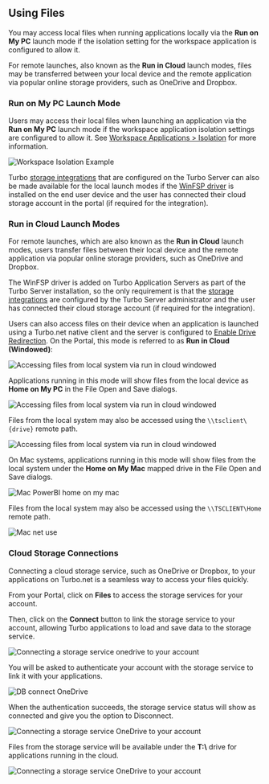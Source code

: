## Using Files

You may access local files when running applications locally via the **Run on My PC** launch mode if the isolation setting for the workspace application is configured to allow it.

For remote launches, also known as the **Run in Cloud** launch modes, files may be transferred between your local device and the remote application via popular online storage providers, such as OneDrive and Dropbox.

### Run on My PC Launch Mode

Users may access their local files when launching an application via the **Run on My PC** launch mode if the workspace application isolation settings are configured to allow it. See [Workspace Applications > Isolation](https://hub.turbo.net/docs/server/administration/workspaces#workspace-applications) for more information.

![Workspace Isolation Example](https://hub.turbo.net/images/docs/Workspace_Isolation_Example.png)

Turbo [storage integrations](https://hub.turbo.net/docs/server/administration/storage.html) that are configured on the Turbo Server can also be made available for the local launch modes if the [WinFSP driver](https://hub.turbo.net/docs/server/cloud-storage/end-user#access-from-local-launches) is installed on the end user device and the user has connected their cloud storage account in the portal (if required for the integration).

### Run in Cloud Launch Modes

For remote launches, which are also known as the **Run in Cloud** launch modes, users transfer files between their local device and the remote application via popular online storage providers, such as OneDrive and Dropbox.

The WinFSP driver is added on Turbo Application Servers as part of the Turbo Server installation, so the only requirement is that the [storage integrations](https://hub.turbo.net/docs/server/administration/storage) are configured by the Turbo Server administrator and the user has connected their cloud storage account (if required for the integration).

Users can also access files on their device when an application is launched using a Turbo.net native client and the server is configured to [Enable Drive Redirection](https://hub.turbo.net/docs/server/administration/general#streaming). On the Portal, this mode is referred to as **Run in Cloud (Windowed)**:

![Accessing files from local system via run in cloud windowed](https://hub.turbo.net/images/docs/accessing-files-from-local-system-via-run-in-cloud-windowed-1.png)

Applications running in this mode will show files from the local device as **Home on My PC** in the File Open and Save dialogs.

![Accessing files from local system via run in cloud windowed](https://hub.turbo.net/images/docs/accessing-files-from-local-system-via-run-in-cloud-windowed-2.png)

Files from the local system may also be accessed using the `\\tsclient\{drive}` remote path.

![Accessing files from local system via run in cloud windowed](https://hub.turbo.net/images/docs/accessing-files-from-local-system-via-run-in-cloud-windowed-2-bg.png)

On Mac systems, applications running in this mode will show files from the local system under the **Home on My Mac** mapped drive in the File Open and Save dialogs.

![Mac PowerBI home on my mac](https://hub.turbo.net/images/docs/mac-power-bi-home-on-my-mac.png)

Files from the local system may also be accessed using the `\\TSCLIENT\Home` remote path.

![Mac net use](https://hub.turbo.net/images/docs/mac-net-use.png)

### Cloud Storage Connections

Connecting a cloud storage service, such as OneDrive or Dropbox, to your applications on Turbo.net is a seamless way to access your files quickly.

From your Portal, click on **Files** to access the storage services for your account.

Then, click on the **Connect** button to link the storage service to your account, allowing Turbo applications to load and save data to the storage service.

![Connecting a storage service onedrive to your account](https://hub.turbo.net/images/docs/connecting-a-storage-service-onedrive-to-your-account-1.png)

You will be asked to authenticate your account with the storage service to link it with your applications.

![DB connect OneDrive](https://hub.turbo.net/images/docs/db-connect-onedrive-2.png)

When the authentication succeeds, the storage service status will show as connected and give you the option to Disconnect.

![Connecting a storage service OneDrive to your account](https://hub.turbo.net/images/docs/connecting-a-storage-service-onedrive-to-your-account-3.png)

Files from the storage service will be available under the **T:\\** drive for applications running in the cloud.

![Connecting a storage service OneDrive to your account](https://hub.turbo.net/images/docs/connecting-a-storage-service-onedrive-to-your-account-4.png)
